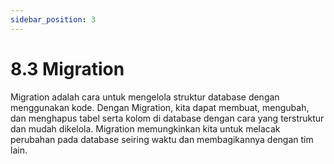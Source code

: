 ```yaml
---
sidebar_position: 3
---
```


# 8.3 Migration

Migration adalah cara untuk mengelola struktur database dengan menggunakan kode. Dengan Migration, kita dapat membuat, mengubah, dan menghapus tabel serta kolom di database dengan cara yang terstruktur dan mudah dikelola. Migration memungkinkan kita untuk melacak perubahan pada database seiring waktu dan membagikannya dengan tim lain.
